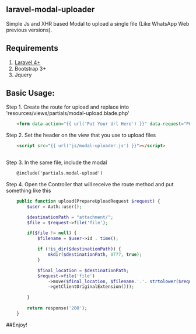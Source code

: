 ## laravel-modal-uploader
Simple Js and XHR based Modal to upload a single file (Like WhatsApp Web previous versions).

## Requirements

1. [Laravel 4+](http://laravel.com/docs/5.1#installation)
4. Bootstrap 3+
5. Jquery

## Basic Usage:

Step 1. Create the route for upload and replace into 'resources/views/partials/modal-upload.blade.php' 
```html
	<form data-action="{{ url('Put Your Url Here') }}" data-request="POST" enctype="multipart/form-data" id="uploadForm">
```

Step 2. Set the header on the view that you use to upload files
```html
    <script src="{{ url('js/modal-uploader.js') }}"></script>
    
```

Step 3. In the same file, include the modal
```html
    @include('partials.modal-upload')
```

Step 4. Open the Controller that will receive the route method and put something like this
```php
    public function upload(PrepareUploadRequest $request) {
        $user = Auth::user();

        $destinationPath = "attachment/";
        $file = $request->file('file');

        if($file != null) {
            $filename = $user->id . time();

            if (!is_dir($destinationPath)) {
                mkdir($destinationPath, 0777, true);
            }

            $final_location = $destinationPath;
            $request->file('file')
                ->move($final_location, $filename.'.'. strtolower($request->file('file')
                ->getClientOriginalExtension()));

        }
        
        return response('200');
    }
```
##Enjoy!

